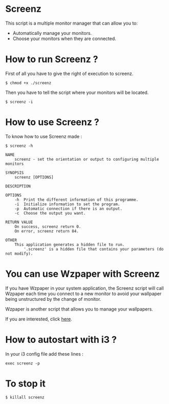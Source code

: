 # Screenz
This script is a multiple monitor manager that can allow you to:
- Automatically manage your monitors.
- Choose your monitors when they are connected.

# How to run Screenz ?
First of all you have to give the right of execution to screenz.
```
$ chmod +x ./screenz
```

Then you have to tell the script where your monitors will be located.
```
$ screenz -i
```

# How to use Screenz ?
To know how to use Screenz made :
```
$ screenz -h

NAME
	screenz - set the orientation or output to configuring multiple monitors

SYNOPSIS
	screenz [OPTIONS]

DESCRIPTION

OPTIONS
	-h	Print the different information of this programme.
	-i	Initialize information to set the program.
	-p	Automatic connection if there is an output.
	-c	Choose the output you want.

RETURN VALUE
	On success, screenz return 0.
	On error, screenz return 84.

OTHER
	This application generates a hidden file to run.
		'.screenz' is a hidden file that contains your parameters (do not modify).
```

# You can use Wzpaper with Screenz
If you have Wzpaper in your system application, the Screenz script will call Wzpaper each time you connect to a new monitor to avoid your wallpaper being unstructured by the change of monitor.

Wzpaper is another script that allows you to manage your wallpapers.

If you are interested, click [here](https://github.com/Zarfir/Wzpaper).


# How to autostart with i3 ?
In your i3 config file add these lines :
```
exec screenz -p
```

# To stop it
```
$ killall screenz
```